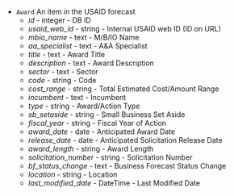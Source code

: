 

  - `Award` An item in the USAID forecast
    - *id* - integer - DB ID
    - *usaid_web_id* - string - Internal USAID web ID (ID on URL)
    - *mbio_name* - text -  M/B/IO Name
    - *aa_specialist* - text - A&A Specialist
    - *title* - text - Award Title
    - *description* - text - Award Description
    - *sector* - text - Sector
    - *code* - string - Code
    - *cost_range* - string - Total Estimated Cost/Amount Range
    - *incumbent* - text - Incumbent
    - *type* - string - Award/Action Type
    - *sb_setaside* - string - Small Business Set Aside
    - *fiscal_year* - string - Fiscal Year of Action
    - *award_date* - date - Anticipated Award Date
    - *release_date* - date - Anticipated Solicitation Release Date
    - *award_length* - string - Award Length
    - *solicitation_number* - string - Solicitation Number
    - *bf_status_change* - text - Business Forecast Status Change
    - *location* - string - Location
    - *last_modified_date* - DateTime - Last Modified Date